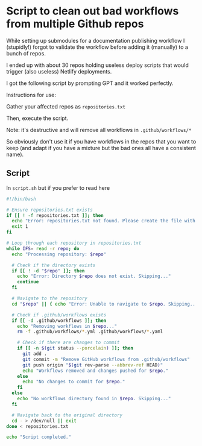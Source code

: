 # Script to clean out bad workflows from multiple Github repos

While setting up submodules for a documentation publishing workflow I (stupidly!) forgot to validate the workflow before adding it (manually) to a bunch of repos.

I ended up with about 30 repos holding useless deploy scripts that would trigger (also useless) Netlify deployments.

I got the following script by prompting GPT and it worked perfectly.

Instructions for use:

Gather your affected repos as `repositories.txt`

Then, execute the script.

Note: it's destructive and will remove all workflows in `.github/workflows/*`

So obviously don't use it if you have workflows in the repos that you want to keep (and adapt if you have a mixture but the bad ones all have a consistent name).

## Script

In `script.sh`  but if you prefer to read here

```bash
#!/bin/bash

# Ensure repositories.txt exists
if [[ ! -f repositories.txt ]]; then
  echo "Error: repositories.txt not found. Please create the file with a list of repositories."
  exit 1
fi

# Loop through each repository in repositories.txt
while IFS= read -r repo; do
  echo "Processing repository: $repo"

  # Check if the directory exists
  if [[ ! -d "$repo" ]]; then
    echo "Error: Directory $repo does not exist. Skipping..."
    continue
  fi

  # Navigate to the repository
  cd "$repo" || { echo "Error: Unable to navigate to $repo. Skipping..."; continue; }

  # Check if .github/workflows exists
  if [[ -d .github/workflows ]]; then
    echo "Removing workflows in $repo..."
    rm -f .github/workflows/*.yml .github/workflows/*.yaml

    # Check if there are changes to commit
    if [[ -n $(git status --porcelain) ]]; then
      git add .
      git commit -m "Remove GitHub workflows from .github/workflows"
      git push origin "$(git rev-parse --abbrev-ref HEAD)"
      echo "Workflows removed and changes pushed for $repo."
    else
      echo "No changes to commit for $repo."
    fi
  else
    echo "No workflows directory found in $repo. Skipping..."
  fi

  # Navigate back to the original directory
  cd - > /dev/null || exit
done < repositories.txt

echo "Script completed."
```